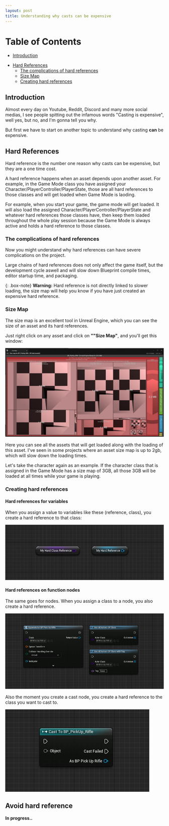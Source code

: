 ```yaml
---
layout: post
title: Understanding why casts can be expensive
---
```


# Table of Contents
* [Introduction](#introduction)
+ [Hard References](#hard-references)
    + [The complications of hard references](#the-complications-of-hard-references)
    + [Size Map](#size-map)
    + [Creating hard references](#creating-hard-references)



<a name="introduction"></a>
## Introduction 

Almost every day on Youtube, Reddit, Discord and many more social medias, I see people spitting out the infamous words "Casting is expensive", well yes, but no, and I'm gonna tell you why.

But first we have to start on another topic to understand why casting **can** be expensive.

<a name="hard-references"></a>
## Hard References

Hard reference is the number one reason why casts can be expensive, but they are a one time cost.

A hard reference happens when an asset depends upon another asset. For example, in the Game Mode class you have assigned your Character/PlayerController/PlayerState, those are all hard references to those classes and will get loaded when Game Mode is laoding.

For example, when you start your game, the game mode will get loaded. It will also load the assigned Character/PlayerController/PlayerState and whatever hard references those classes have, then keep them loaded throughout the whole play session because the Game Mode is always active and holds a hard reference to those classes.

### The complications of hard references

Now you might understand why hard references can have severe complications on the project.

Large chains of hard references does not only affect the game itself, but the development cycle aswell and will slow down Blueprint compile times, editor startup time, and packaging.

{: .box-note}
**Warning:** Hard reference is not directly linked to slower loading, the size map will help you know if you have just created an expensive hard reference.

### Size Map

The size map is an excellent tool in Unreal Engine, which you can see the size of an asset and its hard references.

Just right click on any asset and click on **""Size Map"**, and you'll get this window:

![SizeMap](https://raw.githubusercontent.com/OlssonDev/olssondev.github.io/master/assets/img/Casting/Image_05.JPG)

Here you can see all the assets that will get loaded along with the loading of this asset. I've seen in some projects where an asset size map is up to 2gb, which will slow down the loading times.

Let's take the character again as an example. If the character class that is assigned in the Game Mode has a size map of 3GB, all those 3GB will be loaded at all times while your game is playing.

### Creating hard references

#### Hard references for variables

When you assign a value to variables like these (reference, class), you create a hard reference to that class:

![HardReferenceVariable](https://raw.githubusercontent.com/OlssonDev/olssondev.github.io/master/assets/img/Casting/Image_01.JPG)

#### Hard references on function nodes

The same goes for nodes. When you assign a class to a node, you also create a hard reference.

![HardReferenceNode](https://raw.githubusercontent.com/OlssonDev/olssondev.github.io/master/assets/img/Casting/Image_03.JPG)

Also the moment you create a cast node, you create a hard reference to the class you want to cast to.

![HardReferenceCast](https://raw.githubusercontent.com/OlssonDev/olssondev.github.io/master/assets/img/Casting/Image_04.JPG)

## Avoid hard reference

**In progress..**
